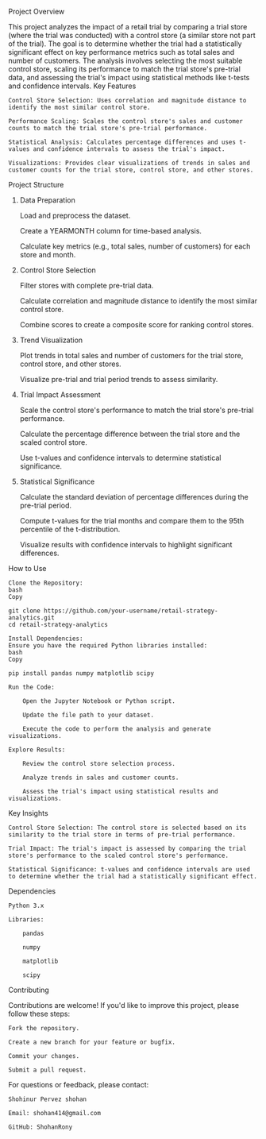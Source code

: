 Project Overview

This project analyzes the impact of a retail trial by comparing a trial store (where the trial was conducted) with a control store (a similar store not part of the trial). The goal is to determine whether the trial had a statistically significant effect on key performance metrics such as total sales and number of customers. The analysis involves selecting the most suitable control store, scaling its performance to match the trial store's pre-trial data, and assessing the trial's impact using statistical methods like t-tests and confidence intervals.
Key Features

    Control Store Selection: Uses correlation and magnitude distance to identify the most similar control store.

    Performance Scaling: Scales the control store's sales and customer counts to match the trial store's pre-trial performance.

    Statistical Analysis: Calculates percentage differences and uses t-values and confidence intervals to assess the trial's impact.

    Visualizations: Provides clear visualizations of trends in sales and customer counts for the trial store, control store, and other stores.

Project Structure
1. Data Preparation

    Load and preprocess the dataset.

    Create a YEARMONTH column for time-based analysis.

    Calculate key metrics (e.g., total sales, number of customers) for each store and month.

2. Control Store Selection

    Filter stores with complete pre-trial data.

    Calculate correlation and magnitude distance to identify the most similar control store.

    Combine scores to create a composite score for ranking control stores.

3. Trend Visualization

    Plot trends in total sales and number of customers for the trial store, control store, and other stores.

    Visualize pre-trial and trial period trends to assess similarity.

4. Trial Impact Assessment

    Scale the control store's performance to match the trial store's pre-trial performance.

    Calculate the percentage difference between the trial store and the scaled control store.

    Use t-values and confidence intervals to determine statistical significance.

5. Statistical Significance

    Calculate the standard deviation of percentage differences during the pre-trial period.

    Compute t-values for the trial months and compare them to the 95th percentile of the t-distribution.

    Visualize results with confidence intervals to highlight significant differences.

How to Use

    Clone the Repository:
    bash
    Copy

    git clone https://github.com/your-username/retail-strategy-analytics.git
    cd retail-strategy-analytics

    Install Dependencies:
    Ensure you have the required Python libraries installed:
    bash
    Copy

    pip install pandas numpy matplotlib scipy

    Run the Code:

        Open the Jupyter Notebook or Python script.

        Update the file path to your dataset.

        Execute the code to perform the analysis and generate visualizations.

    Explore Results:

        Review the control store selection process.

        Analyze trends in sales and customer counts.

        Assess the trial's impact using statistical results and visualizations.

Key Insights

    Control Store Selection: The control store is selected based on its similarity to the trial store in terms of pre-trial performance.

    Trial Impact: The trial's impact is assessed by comparing the trial store's performance to the scaled control store's performance.

    Statistical Significance: t-values and confidence intervals are used to determine whether the trial had a statistically significant effect.

Dependencies

    Python 3.x

    Libraries:

        pandas

        numpy

        matplotlib

        scipy

Contributing

Contributions are welcome! If you'd like to improve this project, please follow these steps:

    Fork the repository.

    Create a new branch for your feature or bugfix.

    Commit your changes.

    Submit a pull request.


For questions or feedback, please contact:

    Shohinur Pervez shohan

    Email: shohan414@gmail.com

    GitHub: ShohanRony
